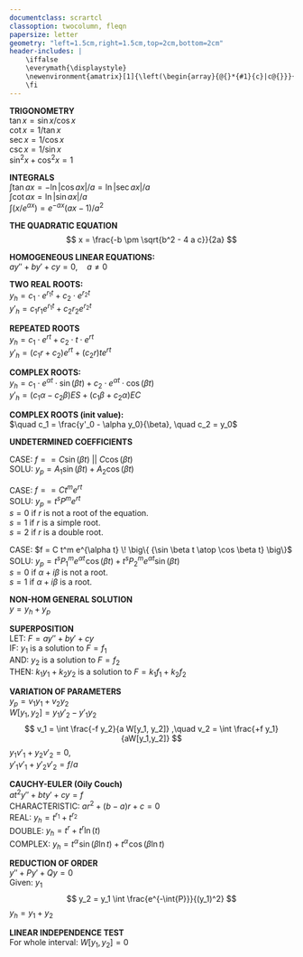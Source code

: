 ```yaml
---
documentclass: scrartcl
classoption: twocolumn, fleqn
papersize: letter
geometry: "left=1.5cm,right=1.5cm,top=2cm,bottom=2cm"
header-includes: |
    \iffalse
    \everymath{\displaystyle}
    \newenvironment{amatrix}[1]{\left(\begin{array}{@{}*{#1}{c}|c@{}}}{\end{array}\right)}
    \fi
---
```


**TRIGONOMETRY**  
$\tan x = \sin x / \cos x$  
$\cot x = 1 / \tan x$  
$\sec x = 1 / \cos x$  
$\csc x = 1 / \sin x$  
$\sin^2 x + \cos^2 x = 1$  

**INTEGRALS**  
$\int \tan ax = -\ln|\cos ax|/a = \ln|\sec ax|/a$  
$\int \cot ax = \ln|\sin ax|/a$  
$\int (x/e^{ax}) = e^{-ax}(ax-1)/a^2$


**THE QUADRATIC EQUATION**
$$
    x = \frac{-b \pm \sqrt{b^2 - 4 a c}}{2a}
$$

**HOMOGENEOUS LINEAR EQUATIONS:**  
$ay'' + by' + cy = 0 , \quad a \neq 0$

**TWO REAL ROOTS:**  
$y_h = c_1 \cdot e^{r_1t} + c_2 \cdot e^{r_2t}$  
$y'_h = c_1 r_1 e^{r_1 t} + c_2 r_2 e^{r_2 t}$  

**REPEATED ROOTS**  
$y_h = c_1 \cdot e^{rt} + c_2 \cdot t \cdot e^{rt}$  
$y'_h = (c_1 r + c_2) e^{rt} + (c_2 r) t e^{rt}$  

**COMPLEX ROOTS:**  
$y_h = c_1 \cdot e^{\alpha t} \cdot \sin(\beta t) + c_2 \cdot e^{\alpha t} \cdot \cos(\beta t)$  
$y'_h = (c_1 \alpha - c_2 \beta)ES + (c_1 \beta + c_2 \alpha)EC$

**COMPLEX ROOTS (init value):**  
$\quad c_1 = \frac{y'_0 - \alpha y_0}{\beta}, \quad c_2 = y_0$

**UNDETERMINED COEFFICIENTS**  

CASE: $f == C \sin(\beta t) \ \big|\big| \ C\cos(\beta t)$  
SOLU: $y_p = A_1\sin(\beta t) + A_2\cos(\beta t)$  

CASE:  $f == C t^m e^{rt}$  
SOLU: $y_p = t^s P^m e^{rt}$  
$s=0$ if $r$ is not a root of the equation.  
$s=1$ if $r$ is a simple root.  
$s=2$ if $r$ is a double root.  

CASE: $f = C t^m e^{\alpha t} \! \big\{ {\sin \beta t \atop \cos \beta t} \big\}$  
SOLU: $y_p = t^s P^m_1 e^{\alpha t} \! \cos(\beta t) + t^s P^m_2 e^{\alpha t} \sin(\beta t)$  
$s = 0$ if $\alpha + i\beta$ is not a root.  
$s = 1$ if $\alpha +i\beta$ is a root.  


**NON-HOM GENERAL SOLUTION**  
$y = y_h + y_p$

**SUPERPOSITION**  
LET: $F = ay''+by'+cy$  
IF: $y_1$ is a solution to $F = f_1$  
AND: $y_2$ is a solution to $F = f_2$  
THEN: $k_1y_1 + k_2y_2$ is a solution to $F = k_1f_1 + k_2f_2$

**VARIATION OF PARAMETERS**  
$y_p = v_1 y_1 + v_2 y_2$  
$W[y_1, y_2] = y_1 y'_2 - y'_1 y_2$  
$$
    v_1 = \int
    \frac{-f y_2}{a W[y_1, y_2]}
    ,\quad
    v_2 = \int
    \frac{+f y_1}{aW[y_1,y_2]}
$$
$y_1 v'_1 + y_2 v'_2 = 0,$  
$y'_1 v'_1 + y'_2 v'_2 = f/a$  

**CAUCHY-EULER (Oily Couch)**  
$at^2y'' + bty' + cy = f$  
CHARACTERISTIC: $ar^2 + (b-a)r + c = 0$  
REAL: $y_h = t^{r_1} + t^{r_2}$  
DOUBLE: $y_h = t^{r} + t^{r}\ln(t)$  
COMPLEX: $y_h = t^{\alpha} \! \sin(\beta \ln t) + t^{\alpha} \! \cos(\beta \ln t)$

**REDUCTION OF ORDER**  
$y'' + Py' + Qy = 0$  
Given: $y_1$  
$$
    y_2 = y_1 \int
    \frac{e^{-\int{P}}}{(y_1)^2}
$$
$y_h = y_1 + y_2$

**LINEAR INDEPENDENCE TEST**  
For whole interval: $W[y_1, y_2] = 0$
